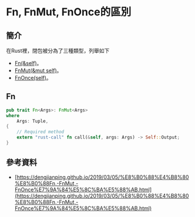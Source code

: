 # Fn, FnMut, FnOnce的區別

## 簡介

在Rust裡，閉包被分為了三種類型，列舉如下

* [Fn(\&self)](https://doc.rust-lang.org/std/ops/trait.Fn.html)。
* [FnMut(\&mut self)](https://doc.rust-lang.org/std/ops/trait.FnMut.html)。
* [FnOnce(self)](https://doc.rust-lang.org/std/ops/trait.FnOnce.html)。

## Fn

```rust
pub trait Fn<Args>: FnMut<Args>
where
    Args: Tuple,
{
    // Required method
    extern "rust-call" fn call(&self, args: Args) -> Self::Output;
}
```



## 參考資料

* [https://dengjianping.github.io/2019/03/05/%E8%B0%88%E4%B8%80%E8%B0%88Fn,-FnMut,-FnOnce%E7%9A%84%E5%8C%BA%E5%88%AB.html](https://dengjianping.github.io/2019/03/05/%E8%B0%88%E4%B8%80%E8%B0%88Fn,-FnMut,-FnOnce%E7%9A%84%E5%8C%BA%E5%88%AB.html)

